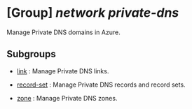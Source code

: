 # [Group] _network private-dns_

Manage Private DNS domains in Azure.

## Subgroups

- [link](/Commands/network/private-dns/link/readme.md)
: Manage Private DNS links.

- [record-set](/Commands/network/private-dns/record-set/readme.md)
: Manage Private DNS records and record sets.

- [zone](/Commands/network/private-dns/zone/readme.md)
: Manage Private DNS zones.
